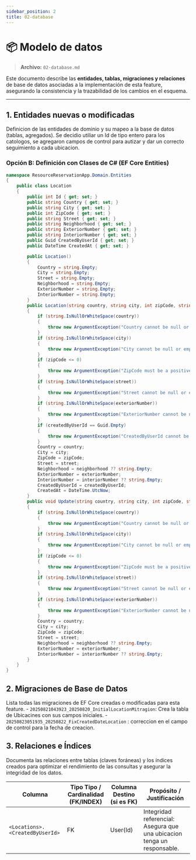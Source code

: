 ```yaml
---
sidebar_position: 2
title: 02-database
---
```


# 📦 Modelo de datos

> **Archivo:** `02-database.md`

Este documento describe las **entidades, tablas, migraciones y relaciones** de base de datos asociadas a la implementación de esta feature, asegurando la consistencia y la trazabilidad de los cambios en el esquema.

---

## 1. Entidades nuevas o modificadas
<!-- Define las tablas o agregados con su esquema SQL o clases EF -->
Definicion de las entidades de dominio y su mapeo a la base de datos (tablas, agregados). Se decidio utiliar un Id de tipo entero para los catologos, se agregaron campos de control para autizar y dar un correcto seguimiento a cada ubicacion.


### Opción B: Definición con Clases de C# (EF Core Entities)
```c#
namespace ResourceReservationApp.Domain.Entities
{
    public class Location
    {
        public int Id { get; set; }
        public string Country { get; set; }
        public string City { get; set; }
        public int ZipCode { get; set; }
        public string Street { get; set; }
        public string Neighborhood { get; set; }
        public string ExteriorNumber { get; set; }
        public string InteriorNumber { get; set; }
        public Guid CreatedByUserId { get; set; }
        public DateTime CreatedAt { get; set; }

        public Location()
        {
            Country = string.Empty;
            City = string.Empty;
            Street = string.Empty;
            Neighborhood = string.Empty;
            ExteriorNumber = string.Empty;
            InteriorNumber = string.Empty;
        }
        public Location(string country, string city, int zipCode, string street, string neighborhood, string exteriorNumber, string interiorNumber, Guid createdByUserId)
        {
            if (string.IsNullOrWhiteSpace(country))
            {
                throw new ArgumentException("Country cannot be null or empty.", nameof(country));
            }
            if (string.IsNullOrWhiteSpace(city))
            {
                throw new ArgumentException("City cannot be null or empty.", nameof(city));
            }
            if (zipCode <= 0)
            {
                throw new ArgumentException("ZipCode must be a positive integer.", nameof(zipCode));
            }
            if (string.IsNullOrWhiteSpace(street))
            {
                throw new ArgumentException("Street cannot be null or empty.", nameof(street));
            }
            if (string.IsNullOrWhiteSpace(exteriorNumber))
            {
                throw new ArgumentException("ExteriorNumber cannot be null or empty.", nameof(neighborhood));
            }
            if (createdByUserId == Guid.Empty)
            {
                throw new ArgumentException("CreatedByUserId cannot be empty.", nameof(createdByUserId));
            }
            Country = country;
            City = city;
            ZipCode = zipCode;
            Street = street;
            Neighborhood = neighborhood ?? string.Empty;
            ExteriorNumber = exteriorNumber;
            InteriorNumber = interiorNumber ?? string.Empty;
            CreatedByUserId = createdByUserId;
            CreatedAt = DateTime.UtcNow;
        }
        public void Update(string country, string city, int zipCode, string street, string neighborhood, string exteriorNumber, string interiorNumber)
        {
            if (string.IsNullOrWhiteSpace(country))
            {
                throw new ArgumentException("Country cannot be null or empty.", nameof(country));
            }
            if (string.IsNullOrWhiteSpace(city))
            {
                throw new ArgumentException("City cannot be null or empty.", nameof(city));
            }
            if (zipCode <= 0)
            {
                throw new ArgumentException("ZipCode must be a positive integer.", nameof(zipCode));
            }
            if (string.IsNullOrWhiteSpace(street))
            {
                throw new ArgumentException("Street cannot be null or empty.", nameof(street));
            }
            if (string.IsNullOrWhiteSpace(exteriorNumber))
            {
                throw new ArgumentException("ExteriorNumber cannot be null or empty.", nameof(neighborhood));
            }
            Country = country;
            City = city;
            ZipCode = zipCode;
            Street = street;
            Neighborhood = neighborhood ?? string.Empty;
            ExteriorNumber = exteriorNumber;
            InteriorNumber = interiorNumber ?? string.Empty;
        }
    }
}
```

## 2. Migraciones de Base de Datos
Lista todas las migraciones de EF Core creadas o modificadas para esta feature.
    - `20250821043923_20250820_InitialLocationMitragion`: Crea la tabla de Ubicacines con sus campos iniciales.
    - `20250823051935_20250822_FixCreatedDateLocation` : correccion en el campo de control para la fecha de creacion.

## 3. Relaciones e Índices
Documenta las relaciones entre tablas (claves foráneas) y los índices creados para optimizar el rendimiento de las consultas y asegurar la integridad de los datos.

| Columna | Tipo Tipo / Cardinalidad <br/> (FK/INDEX)	 | 	Columna Destino (si es FK) | Propósito / Justificación |
|---------|------------------|------------|----------------------|
|`<Locations>.<CreatedByUserId>` | FK  |User(Id) |Integridad referencial: Asegura que una ubicacion tenga un responsable. |

